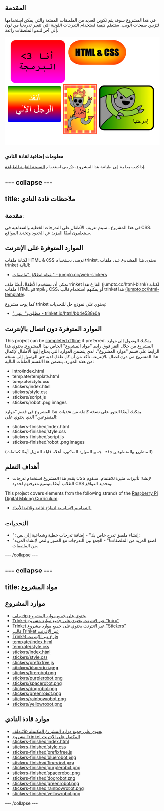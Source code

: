 ## المقدمة

في هذا المشروع سوف يتم تكوين العديد من الملصقات الممتعة والتي يمكن استخدامها لتزيين صفحات الويب. ستتعلم كيفية استخدام التدرجات اللونية التي تتغير تدريجياً من لون إلى آخر لتبدو الملصقات رائعة.

![لقطة الشاشة](images/stickers-finished.png)

### معلومات إضافية لقادة النادي

إذا كنت بحاجة إلى طباعة هذا المشروع، فيُرجى استخدام [النسخة القابلة للطباعة](https://projects.raspberrypi.org/en/projects/stickers/print).

## \--- collapse \---

## title: ملاحظات قادة النادي

## مقدمة:

في هذا المشروع ، سيتم تعريف الأطفال على التدرجات الخطية والشعاعية في CSS. سيتعلمون أيضًا المزيد عن الحدود وتحديد المواقع.

## الموارد المتوفرة على الإنترنت

لكتابة ملفات HTML & CSS نوصي بإستخدام [trinket](https://trinket.io/). يحتوي هذا المشروع على ملفات trinket التالية:

* [نقطة انطلاق "ملصقات" - jumpto.cc/web-stickers](http://jumpto.cc/web-stickers)

يمكن أن يستخدم الأطفال أيضًا ملف trinket الفارغ هذا [(jumpto.cc/html-blank)](http://jumpto.cc/html-blank) لكتابة ملفات HTML وamp& و CSS، أو يمكنهم استخدام قالب trinket هذا [(jumpto.cc/html-template)](http://jumpto.cc/html-template).

كما يوجد مشروع trinket يحتوي على نموذج حل للتحديات:

* ["مطلوب" انتهى - trinket.io/html/bb4e538e0a](https://trinket.io/html/bb4e538e0a)

## الموارد المتوفرة دون اتصال بالإنترنت

This project can be [completed offline](https://rpf.io/html-offline) if preferred. يمكنك الوصول إلى موارد المشروع من خلال النقر فوق رابط "مواد المشروع" الخاص بهذا المشروع. يحتوي هذا الرابط على قسم "موارد المشروع"، الذي يتضمن الموارد التي يحتاج إليها الأطفال لإكمال هذا المشروع من دون اتصال بالإنترنت. تأكد من أن كل طفل لديه حق الوصول إلى نسخة من هذه الموارد. يتضمن هذا القسم الملفات التالية:

* intro/index.html
* template/template.html
* template/style.css
* stickers/index.html
* stickers/style.css
* stickers/script.js
* stickers/robot .png images

يمكنك أيضًا العثور على نسخة كاملة من تحديات هذا المشروع في قسم "موارد المتطوعين" الذي يحتوي على:

* stickers-finished/index.html
* stickers-finished/style.css
* stickers-finished/script.js
* stickers-finished/robot .png images

(جميع الموارد المذكورة أعلاه قابلة للتنزيل أيضًا كملفات `.zip` للمشاريع والمتطوعين)

## أهداف التعلم

* يقدم هذا المشروع استخدام تدرجات CSS لإنشاء تأثيرات مثيرة للاهتمام. سيقوم الطلاب أيضًا بتوسيع معرفتهم لحدود CSS وتحديد المواقع. 

This project covers elements from the following strands of the [Raspberry Pi Digital Making Curriculum](https://rpf.io/curriculum):

* [التصاميم الأساسية لنماذج ثنائية وثلاثية الأبعاد.](https://www.raspberrypi.org/curriculum/design/creator).

## التحديات

* "إنشاء ملصق تدرج خاص بك" - إضافة تدرجات خطية وشعاعية إلى نص ؛;
* "اصنع المزيد من الملصقات!" - الجمع بين التدرجات مع الصور والنص لإنشاء المزيد من الملصقات.

\--- /collapse \---

## \--- collapse \---

## title: مواد المشروع

## موارد المشروع

* [ملف.zip يحتوي على جميع موارد المشروع](https://rpf.io/p/en/stickers-go)
* [Trinket عبر الانترنت يحتوي على جميع موارد مشروع "Intro"](http://jumpto.cc/web-intro)
* [Trinket عبر الانترنت يحتوي على جميع موارد مشروع "Stickers"](http://jumpto.cc/web-stickers)
* [قالب Trinket عبر الإنترنت](http://jumpto.cc/trinket-template)
* [Trinket فارغ عبر الإنترنت](http://jumpto.cc/trinket-blank)
* [template/index.html](resources/template-index.html)
* [template/style.css](resources/template-style.css)
* [stickers/index.html](resources/stickers-index.html)
* [stickers/style.css](resources/stickers-style.css)
* [stickers/prefixfree.js](resources/stickers-prefixfree.js)
* [stickers/bluerobot.png](resources/stickers-bluerobot.png)
* [stickers/firerobot.png](resources/stickers-firerobot.png)
* [stickers/purplerobot.png](resources/stickers-purplerobot.png)
* [stickers/spacerobot.png](resources/stickers-spacerobot.png)
* [stickers/dogrobot.png](resources/stickers-dogrobot.png)
* [stickers/greenrobot.png](resources/stickers-greenrobot.png)
* [stickers/rainbowrobot.png](resources/stickers-rainbowrobot.png)
* [stickers/yellowrobot.png](resources/stickers-yellowrobot.png)

## موارد قادة النادي

* [ملف.zip يحتوي على جميع موارد المشروع المكتملة](https://rpf.io/p/en/stickers-go)
* [مشروع Trinket المكتمل على الإنترنت](https://trinket.io/html/bb4e538e0a)
* [stickers-finished/index.html](resources/stickers-finished-index.html)
* [stickers-finished/style.css](resources/stickers-finished-style.css)
* [stickers-finished/prefixfree.js](resources/stickers-finished-prefixfree.js)
* [stickers-finished/bluerobot.png](resources/stickers-finished-bluerobot.png)
* [stickers-finished/firerobot.png](resources/stickers-finished-firerobot.png)
* [stickers-finished/purplerobot.png](resources/stickers-finished-purplerobot.png)
* [stickers-finished/spacerobot.png](resources/stickers-finished-spacerobot.png)
* [stickers-finished/dogrobot.png](resources/stickers-finished-dogrobot.png)
* [stickers-finished/greenrobot.png](resources/stickers-finished-greenrobot.png)
* [stickers-finished/rainbowrobot.png](resources/stickers-finished-rainbowrobot.png)
* [stickers-finished/yellowrobot.png](resources/stickers-finished-yellowrobot.png)

\--- /collapse \---